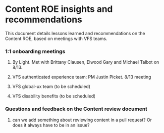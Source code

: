 # Content ROE insights and recommendations

This document details lessons learned and recommendations on the Content ROE, based on meetings with VFS teams. 

### 1:1 onboarding meetings
1. By Light. Met with Brittany Clausen, Elwood Gary and Michael Talbot on 8/13. 
2. VFS authenticated experience team: PM Justin Picket. 8/13 meeting

3. VFS global-ux team (to be scheduled) 
4. VFS disability benefits (to be scheduled)

### Questions and feedback on the Content review document

1. can we add something about reviewing content in a pull request? Or does it always have to be in an issue? 
